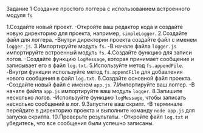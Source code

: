 Задание 1
Создание простого логгера с использованием встроенного модуля `fs`

1.Создайте новый проект.
-Откройте ваш редактор кода и создайте новую директорию для проекта, например, `simpleLogger`.
2.Создайте файл для логгера.
-Внутри директории проекта создайте файл с именем `logger.js`.
3.Импортируйте модуль `fs`.
-В начале файла `logger.js` импортируйте встроенный модуль `fs`.
4.Создайте функцию для записи логов.
-Создайте функцию `logMessage`, которая принимает сообщение и записывает его в файл `log.txt`.
5.Используйте метод `fs.appendFile`.
-Внутри функции используйте метод `fs.appendFile` для добавления нового сообщения в файл `log.txt`.
6.Создайте основной файл проекта.
-Создайте новый файл с именем `app.js`.
7.Импортируйте ваш логгер.
-В начале файла `app.js` импортируйте ваш модуль `logger`.
8.Запишите несколько логов.
-Используйте функцию `logMessage`, чтобы записать несколько сообщений в лог.
9.Запустите ваш скрипт.
-В терминале перейдите в директорию проекта и выполните команду `node app.js` для запуска скрипта.
10.Проверьте результаты.
-Откройте файл `log.txt` и убедитесь, что все сообщения были успешно записаны.